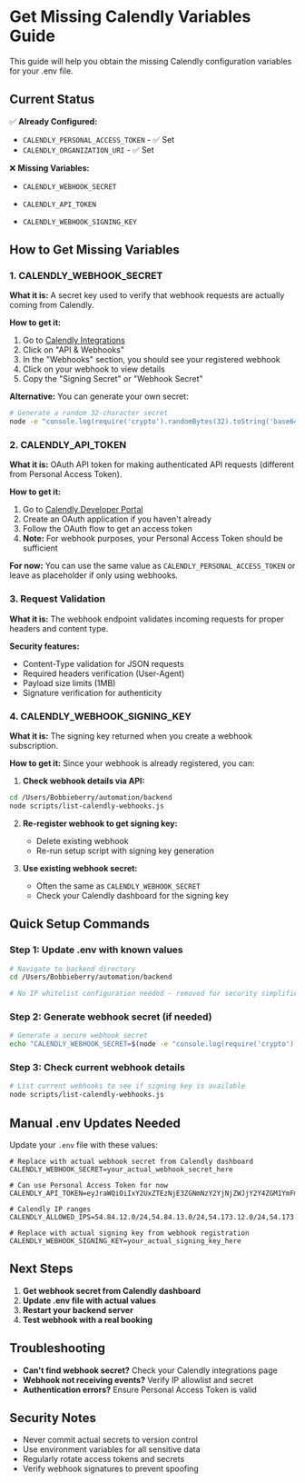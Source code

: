 # Get Missing Calendly Variables Guide

This guide will help you obtain the missing Calendly configuration variables for your .env file.

## Current Status

✅ **Already Configured:**
- `CALENDLY_PERSONAL_ACCESS_TOKEN` - ✅ Set
- `CALENDLY_ORGANIZATION_URI` - ✅ Set

❌ **Missing Variables:**
- `CALENDLY_WEBHOOK_SECRET`
- `CALENDLY_API_TOKEN` 

- `CALENDLY_WEBHOOK_SIGNING_KEY`

## How to Get Missing Variables

### 1. CALENDLY_WEBHOOK_SECRET

**What it is:** A secret key used to verify that webhook requests are actually coming from Calendly.

**How to get it:**
1. Go to [Calendly Integrations](https://calendly.com/integrations)
2. Click on "API & Webhooks"
3. In the "Webhooks" section, you should see your registered webhook
4. Click on your webhook to view details
5. Copy the "Signing Secret" or "Webhook Secret"

**Alternative:** You can generate your own secret:
```bash
# Generate a random 32-character secret
node -e "console.log(require('crypto').randomBytes(32).toString('base64'))"
```

### 2. CALENDLY_API_TOKEN

**What it is:** OAuth API token for making authenticated API requests (different from Personal Access Token).

**How to get it:**
1. Go to [Calendly Developer Portal](https://developer.calendly.com/)
2. Create an OAuth application if you haven't already
3. Follow the OAuth flow to get an access token
4. **Note:** For webhook purposes, your Personal Access Token should be sufficient

**For now:** You can use the same value as `CALENDLY_PERSONAL_ACCESS_TOKEN` or leave as placeholder if only using webhooks.

### 3. Request Validation

**What it is:** The webhook endpoint validates incoming requests for proper headers and content type.

**Security features:**
- Content-Type validation for JSON requests
- Required headers verification (User-Agent)
- Payload size limits (1MB)
- Signature verification for authenticity

### 4. CALENDLY_WEBHOOK_SIGNING_KEY

**What it is:** The signing key returned when you create a webhook subscription.

**How to get it:**
Since your webhook is already registered, you can:

1. **Check webhook details via API:**
```bash
cd /Users/Bobbieberry/automation/backend
node scripts/list-calendly-webhooks.js
```

2. **Re-register webhook to get signing key:**
   - Delete existing webhook
   - Re-run setup script with signing key generation

3. **Use existing webhook secret:**
   - Often the same as `CALENDLY_WEBHOOK_SECRET`
   - Check your Calendly dashboard for the signing key

## Quick Setup Commands

### Step 1: Update .env with known values
```bash
# Navigate to backend directory
cd /Users/Bobbieberry/automation/backend

# No IP whitelist configuration needed - removed for security simplification
```

### Step 2: Generate webhook secret (if needed)
```bash
# Generate a secure webhook secret
echo "CALENDLY_WEBHOOK_SECRET=$(node -e "console.log(require('crypto').randomBytes(32).toString('base64'))")"
```

### Step 3: Check current webhook details
```bash
# List current webhooks to see if signing key is available
node scripts/list-calendly-webhooks.js
```

## Manual .env Updates Needed

Update your `.env` file with these values:

```env
# Replace with actual webhook secret from Calendly dashboard
CALENDLY_WEBHOOK_SECRET=your_actual_webhook_secret_here

# Can use Personal Access Token for now
CALENDLY_API_TOKEN=eyJraWQiOiIxY2UxZTEzNjE3ZGNmNzY2YjNjZWJjY2Y4ZGM1YmFmYThhNjVlNjg0MDIzZjdjMzJiZTgzNDliMjM4MDEzNWI0IiwidHlwIjoiUEFUIiwiYWxnIjoiRVMyNTYifQ.eyJpc3MiOiJodHRwczovL2F1dGguY2FsZW5kbHkuY29tIiwiaWF0IjoxNzU4MTI3MzcwLCJqdGkiOiI3ZGJlOWExMi0yYzdkLTQ4ZmUtODQ2ZC1mYjJkMWRkN2U1N2MiLCJ1c2VyX3V1aWQiOiIwOTk0MTNmMS0xY2QwLTRlOTItOTFjNy00YjIwZmRjZjg2YmYifQ.IRiJMoUM2qIN7v6ztW_uTRwluDbenS31WTvZIBTtmDtZKsWWOqFkwyBiQo_DD4f38QEAOgEZi_9vmHMbA_6ldg

# Calendly IP ranges
CALENDLY_ALLOWED_IPS=54.84.12.0/24,54.84.13.0/24,54.173.12.0/24,54.173.13.0/24

# Replace with actual signing key from webhook registration
CALENDLY_WEBHOOK_SIGNING_KEY=your_actual_signing_key_here
```

## Next Steps

1. **Get webhook secret from Calendly dashboard**
2. **Update .env file with actual values**
3. **Restart your backend server**
4. **Test webhook with a real booking**

## Troubleshooting

- **Can't find webhook secret?** Check your Calendly integrations page
- **Webhook not receiving events?** Verify IP allowlist and secret
- **Authentication errors?** Ensure Personal Access Token is valid

## Security Notes

- Never commit actual secrets to version control
- Use environment variables for all sensitive data
- Regularly rotate access tokens and secrets
- Verify webhook signatures to prevent spoofing